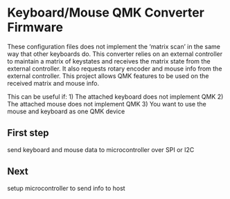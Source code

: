 Keyboard/Mouse QMK Converter Firmware
======================

These configuration files does not implement the ‘matrix scan’ in the same way that other keyboards do. This converter relies on an external controller to maintain a matrix of keystates and receives the matrix state from the external controller. It also requests rotary encoder and mouse info from the external controller. This project allows QMK features to be used on the received matrix and mouse info.

This can be useful if:
    1) The attached keyboard does not implement QMK
    2) The attached mouse does not implement QMK 
    3) You want to use the mouse and keyboard as one QMK device

## First step

send keyboard and mouse data to microcontroller over SPI or I2C

## Next

setup microcontroller to send info to host